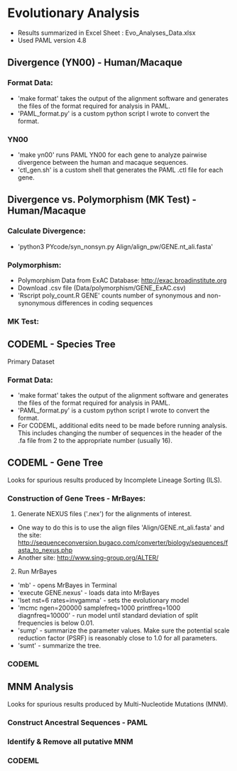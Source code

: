 # Evolutionary Analysis

- Results summarized in Excel Sheet : Evo_Analyses_Data.xlsx
- Used PAML version 4.8

## Divergence (YN00) - Human/Macaque

### Format Data:
- 'make format' takes the output of the alignment software and generates the files of the format required for analysis in PAML.  
- 'PAML_format.py' is a custom python script I wrote to convert the format.

### YN00
- 'make yn00'  runs PAML YN00 for each gene to analyze pairwise divergence between the human and macaque sequences.
- 'ctl_gen.sh' is a custom shell that generates the PAML .ctl file for each gene.

## Divergence vs. Polymorphism (MK Test) - Human/Macaque

### Calculate Divergence:
- 'python3 PYcode/syn_nonsyn.py Align/align_pw/GENE.nt_ali.fasta'

### Polymorphism:
- Polymorphism Data from ExAC Database: http://exac.broadinstitute.org
- Download .csv file (Data/polymorphism/GENE_ExAC.csv)
- 'Rscript poly_count.R GENE' counts number of synonymous and non-synonymous differences in coding sequences

### MK Test:


## CODEML - Species Tree
Primary Dataset
### Format Data:
- 'make format' takes the output of the alignment software and generates the files of the format required for analysis in PAML.  
- 'PAML_format.py' is a custom python script I wrote to convert the format.
- For CODEML, additional edits need to be made before running analysis.  This includes changing the number of sequences in the header of the .fa file from 2 to the appropriate number (usually 16).

## CODEML - Gene Tree
Looks for spurious results produced by Incomplete Lineage Sorting (ILS).
### Construction of Gene Trees - MrBayes:
1.  Generate NEXUS files ('.nex') for the alignments of interest.
- One way to do this is to use the align files 'Align/GENE.nt_ali.fasta' and the site: http://sequenceconversion.bugaco.com/converter/biology/sequences/fasta_to_nexus.php
- Another site: http://www.sing-group.org/ALTER/
2. Run MrBayes
- 'mb' - opens MrBayes in Terminal
- 'execute GENE.nexus' - loads data into MrBayes
- 'lset nst=6 rates=invgamma' - sets the evolutionary model
- 'mcmc ngen=200000 samplefreq=1000 printfreq=1000 diagnfreq=10000' - run model until standard deviation of split frequencies is below 0.01.
- 'sump' - summarize the parameter values. Make sure the potential scale reduction factor (PSRF) is reasonably close to 1.0 for all parameters.
- 'sumt' - summarize the tree.

### CODEML


## MNM Analysis
Looks for spurious results produced by Multi-Nucleotide Mutations (MNM).
### Construct Ancestral Sequences - PAML

### Identify & Remove all putative MNM

### CODEML



